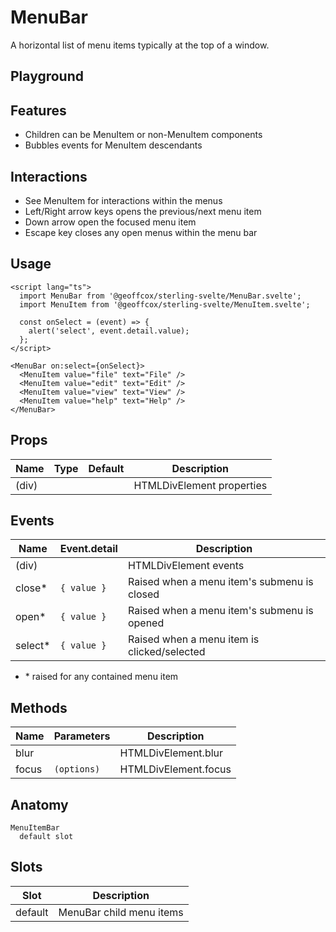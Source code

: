 <script>
    import Playground from './MenuBarPlayground.svelte';
</script>

# MenuBar

A horizontal list of menu items typically at the top of a window.

## Playground

<Playground />

## Features

- Children can be MenuItem or non-MenuItem components
- Bubbles events for MenuItem descendants

## Interactions

- See MenuItem for interactions within the menus
- Left/Right arrow keys opens the previous/next menu item
- Down arrow open the focused menu item
- Escape key closes any open menus within the menu bar

## Usage

```svelte
<script lang="ts">
  import MenuBar from '@geoffcox/sterling-svelte/MenuBar.svelte';
  import MenuItem from '@geoffcox/sterling-svelte/MenuItem.svelte';

  const onSelect = (event) => {
    alert('select', event.detail.value);
  };
</script>

<MenuBar on:select={onSelect}>
  <MenuItem value="file" text="File" />
  <MenuItem value="edit" text="Edit" />
  <MenuItem value="view" text="View" />
  <MenuItem value="help" text="Help" />
</MenuBar>
```

## Props

| Name  | Type | Default | Description               |
| ----- | ---- | ------- | ------------------------- |
| (div) |      |         | HTMLDivElement properties |

## Events

| Name     | Event.detail | Description                                 |
| -------- | ------------ | ------------------------------------------- |
| (div)    |              | HTMLDivElement events                       |
| close\*  | `{ value }`  | Raised when a menu item's submenu is closed |
| open\*   | `{ value }`  | Raised when a menu item's submenu is opened |
| select\* | `{ value }`  | Raised when a menu item is clicked/selected |

- \* raised for any contained menu item

## Methods

| Name  | Parameters  | Description          |
| ----- | ----------- | -------------------- |
| blur  |             | HTMLDivElement.blur  |
| focus | `(options)` | HTMLDivElement.focus |

## Anatomy

```
MenuItemBar
  default slot
```

## Slots

| Slot    | Description              |
| ------- | ------------------------ |
| default | MenuBar child menu items |
